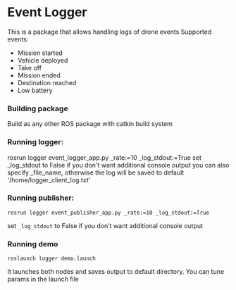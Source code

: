 # Event Logger
This is a package that allows handling logs of drone events
Supported events:
* Mission started
* Vehicle deployed
* Take off 
* Mission ended
* Destination reached
* Low battery
### Building package
Build as any other ROS package with catkin build system

### Running logger:
rosrun logger event_logger_app.py _rate:=10 _log_stdout:=True
set _log_stdout to False if you don't want additional console output
you can also specify _file_name, otherwise the log will be saved to default '/home/logger_client_log.txt'

### Running publisher:
`rosrun logger event_publisher_app.py _rate:=10 _log_stdout:=True`

set `_log_stdout` to False if you don't want additional console output

### Running demo
`roslaunch logger demo.launch`

It launches both nodes and saves output to default directory.
You can tune params in the launch file
